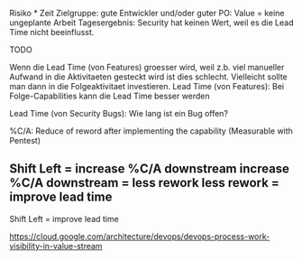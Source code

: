 Risiko * Zeit
Zielgruppe: gute Entwickler und/oder guter PO: Value = keine ungeplante Arbeit
Tagesergebnis: Security hat keinen Wert, weil es die Lead Time nicht beeinflusst.

TODO

Wenn die Lead Time (von Features) groesser wird, weil z.b. viel manueller Aufwand in die Aktivitaeten gesteckt wird ist dies schlecht. Vielleicht sollte man dann in die Folgeaktivitaet investieren.
Lead Time (von Features): Bei Folge-Capabilities kann die Lead Time besser werden

Lead Time (von Security Bugs): Wie lang ist ein Bug offen?

%C/A: Reduce of reword after implementing the capability (Measurable with Pentest)

Shift Left = increase %C/A downstream
increase %C/A downstream = less rework
less rework = improve lead time
--------------------------------------
Shift Left = improve lead time

https://cloud.google.com/architecture/devops/devops-process-work-visibility-in-value-stream
